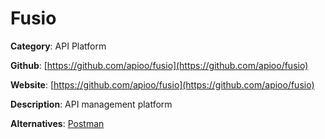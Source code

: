 
# Fusio

**Category**: API Platform

**Github**: [https://github.com/apioo/fusio](https://github.com/apioo/fusio)

**Website**: [https://github.com/apioo/fusio](https://github.com/apioo/fusio)

**Description**:
API management platform

**Alternatives**: [Postman](https://www.postman.com/)
